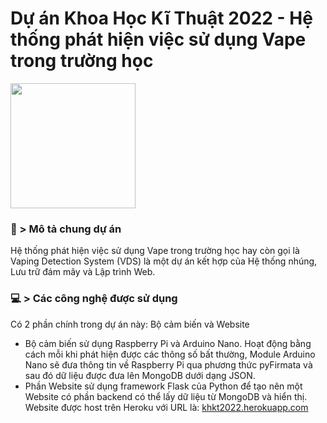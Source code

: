 <h1>Dự án Khoa Học Kĩ Thuật 2022 - Hệ thống phát hiện việc sử dụng Vape trong trường học</h1>
<img src="https://i.ibb.co/0qHVHjg/Initial-Letter-D-Digital-Logo-Design-Template.png" style="height: 200px; width: 200px;">
<h3>🔗 > Mô tả chung dự án</h3>
<p>Hệ thống phát hiện việc sử dụng Vape trong trường học hay còn gọi là Vaping Detection System (VDS) là một dự án kết hợp của Hệ thống nhúng, Lưu trữ đám mây và Lập trình Web.</p>
<h3>💻 > Các công nghệ được sử dụng</h3>
<p>
Có 2 phần chính trong dự án này: Bộ cảm biến và Website
<ul>
  <li>Bộ cảm biến sử dụng Raspberry Pi và Arduino Nano. Hoạt động bằng cách mỗi khi phát hiện được các thông số bất thường, Module Arduino Nano sẽ đưa thông tin về Raspberry Pi qua phương thức pyFirmata và sau đó dữ liệu được đưa lên MongoDB dưới dạng JSON.</li>
  <li>Phần Website sử dụng framework Flask của Python để tạo nên một Website có phần backend có thể lấy dữ liệu từ MongoDB và hiển thị. Website được host trên Heroku với URL là: <a href="https://khkt2022.herokuapp.com">khkt2022.herokuapp.com</a></li>
</ul>
</p>
